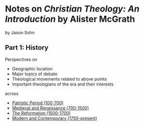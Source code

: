 # Notes on *Christian Theology: An Introduction* by Alister McGrath

by Jason Sohn

## Part 1: History

Perspectives on

+ Geographic location
+ Major topics of debate
+ Theological movements related to above points
+ Important theologians of the era and their interests

across 

+ [Patristic Period (100-700)](ch01.md)
+ [Medieval and Renaissance (700-1500)](ch02.md)
+ [The Reformation (1500-1700)](ch03.md)
+ [Modern and Contemporary (1750-present)](ch04.md)

